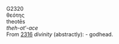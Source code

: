 G2320  
θεότης  
theotēs  
*theh-ot‘-ace*  
From [2316](g2316) *divinity* (abstractly): - godhead.  
